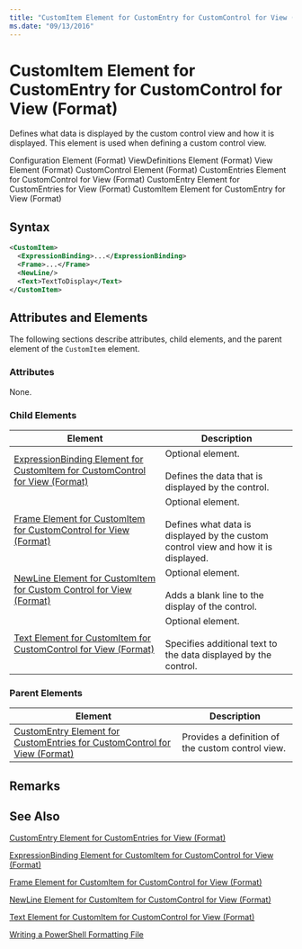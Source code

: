 ```yaml
---
title: "CustomItem Element for CustomEntry for CustomControl for View (Format) | Microsoft Docs"
ms.date: "09/13/2016"
---
```

# CustomItem Element for CustomEntry for CustomControl for View (Format)

Defines what data is displayed by the custom control view and how it is displayed. This element is used when defining a custom control view.

Configuration Element (Format)
ViewDefinitions Element (Format)
View Element (Format)
CustomControl Element (Format)
CustomEntries Element for CustomControl for View (Format)
CustomEntry Element for CustomEntries for View (Format)
CustomItem Element for CustomEntry for View (Format)

## Syntax

```xml
<CustomItem>
  <ExpressionBinding>...</ExpressionBinding>
  <Frame>...</Frame>
  <NewLine/>
  <Text>TextToDisplay</Text>
</CustomItem>
```

## Attributes and Elements

The following sections describe attributes, child elements, and the parent element of the `CustomItem` element.

### Attributes

None.

### Child Elements

|Element|Description|
|-------------|-----------------|
|[ExpressionBinding Element for CustomItem for CustomControl for View (Format)](./expressionbinding-element-for-customitem-for-customcontrol-for-view-format.md)|Optional element.<br /><br /> Defines the data that is displayed by the control.|
|[Frame Element for CustomItem for CustomControl for View (Format)](./frame-element-for-customitem-for-customcontrol-for-view-format.md)|Optional element.<br /><br /> Defines what data is displayed by the custom control view and how it is displayed.|
|[NewLine Element for CustomItem for Custom Control for View (Format)](./newline-element-for-customitem-for-customcontrol-for-view-format.md)|Optional element.<br /><br /> Adds a blank line to the display of the control.|
|[Text Element for CustomItem for CustomControl for View (Format)](./text-element-for-customitem-for-customview-for-view-format.md)|Optional element.<br /><br /> Specifies additional text to the data displayed by the control.|

### Parent Elements

|Element|Description|
|-------------|-----------------|
|[CustomEntry Element for CustomEntries for CustomControl for View (Format)](./customentry-element-for-customentries-for-customcontrol-for-view-format.md)|Provides a definition of the custom control view.|

## Remarks

## See Also

[CustomEntry Element for CustomEntries for View (Format)](./customentry-element-for-customentries-for-customcontrol-for-view-format.md)

[ExpressionBinding Element for CustomItem for CustomControl for View (Format)](./expressionbinding-element-for-customitem-for-customcontrol-for-view-format.md)

[Frame Element for CustomItem for CustomControl for View (Format)](./frame-element-for-customitem-for-customcontrol-for-view-format.md)

[NewLine Element for CustomItem for CustomControl for View (Format)](./newline-element-for-customitem-for-customcontrol-for-view-format.md)

[Text Element for CustomItem for CustomControl for View (Format)](./text-element-for-customitem-for-customview-for-view-format.md)

[Writing a PowerShell Formatting File](./writing-a-powershell-formatting-file.md)
